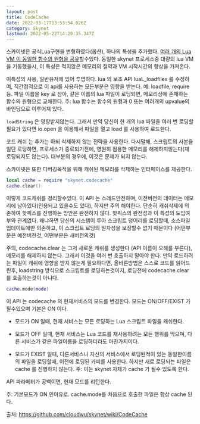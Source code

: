 ```yaml
---
layout: post
title: CodeCache
date: 2022-03-17T13:53:54.026Z
category: Skynet
lastmod: 2022-05-22T14:20:35.347Z
---
```


스카이넷은 공식Lua구현을 변형하였다(옵션), 하나의 특성을 추가했다. [여러 개의 Lua VM 이 동일한 함수의 원형을 공유](https://blog.codingnow.com/2014/03/lua_shared_proto.html)할수있다. 동일한 skynet 프로세스중 대량의 lua VM을 기동했을시, 이 특성은 적지않은 메모리의 절약과 VM 시작시간의 향상을 가져온다.

이특성의 사용, 일반유저에 있어 투명하다. lua 의 보조 API luaL_loadfilex 를 수정하여, 직간접적으로 이 api를 사용하는 모든부분은 영향을 받는다. 예: loadfile, require 등. 파일 이름을 key 로 삼아, 같은 이름의 lua 파일이 로딩되면, 메모리상에 존재하는 함수의 원형으로 교체한다. 주: lua 함수는 함수의 원형과 0 또는 여러개의 upvalue의 바인딩으로 이루어져 있다.

`loadString` 은 영향받지않는다. 그래서 만약 당신이 한 개의 lua 파일을 여러 번 로딩할필요가 있다면 io.open 을 이용해서 파일을 열고 load 를 사용하여 로드한다.


코드 캐쉬 는 추가는 하되 삭제하지 않는 전략을 사용한다. 다시말해, 스크립트의 사본을 일단 로딩하면, 프로세스가 종료되기전에, 영원히 점용한 메모리를 해제하지않는다(재로딩되지도 않는다). 대부분의 경우에, 이것은 문제가 되지 않는다.


스카이넷은 또한 디버깅목적을 위해 캐쉬된 메모리를 삭제하는 인터페이스를 제공한다.  

```lua
local cache = require "skynet.codecache"
cache.clear()
```

이렇게 코드캐쉬를 정리할수있다. 이 API 는 스레드안전하며, 이전버전의 데이터는 메모리에 남아있다(인용되고 있을수도 있다), 하지만 주의 해야한다. 단순히 캐쉬삭제에 의존하여 핫픽스를 진행하는 방안은 완전하지 않다. 핫픽스의 완전성과 이 특성의 도입여부와 관계없다. 왜냐하면 당신의 시스템이 루아 스크립트 덩어리를 로딩할때, 소스파일 업데이트에만 의존하고, 이 스크립트 로딩의 원자성을 보장할수 없기 때문이다 (어떤부분은 예전버전것, 어떤부분은 새버전의것)


주의, codecache.clear 는 그저 새로운 캐쉬를 생성한다 (API 이름이 오해를 부른다), 메모리를 해제하지 않는다. 그래서 이것을 여러 번 호출하지 말아야 한다. 만약 로드하려는 파일이 캐쉬에 영향을 받지 않는게 필요하다면, 올바른방법은 스스로 코드를 읽어드린후, loadstring 방식으로 스크립트를 로딩하는것이지, 로딩전에 codecache.clear 를 호출하는것이 아니다.

```lua
cache.mode(mode)
```

이 API 는 codecache 의 현재서비스의 모드를 변경한다. 모드는 ON/OFF/EXIST 가될수있으며 기본은 ON 이다.



* 모드가 ON 일때, 현재 서비스는 모든 로딩하는 Lua 스크립트 파일을 캐쉬한다.

* 모드가 OFF 일때, 현재 서비스는 Lua 코드를 재사용하려는 모든 행위를 막으며, 다른 서비스가 같은 파일이름을 로딩하더라도 마찬가지이다.

* 모드가 EXIST 일때, 다른서비스나 자신의 서비스에서 로딩된적이 있는 동일한이름의 파일을 로딩할때, 이전에 로딩된 카피를 사용한다. 하지만 새로 로딩되는 파일은 cache 를 진행하지 않는다. 주: 이는 skynet 자체가 cache 가 될수 있도록 한다.


API 파라메터가 공백이면, 현재 모드를 리턴한다.

주: 기본모드가 ON 인이유로. cache.mode를 처음으로 호출한 파일은 항상 cache 된다.

출처: <https://github.com/cloudwu/skynet/wiki/CodeCache> 


